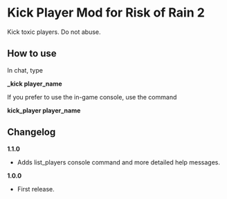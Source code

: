 # Kick Player Mod for Risk of Rain 2

Kick toxic players. Do not abuse.

## How to use
In chat, type

**_kick player_name**
  
If you prefer to use the in-game console, use the command

**kick_player player_name**

## Changelog

**1.1.0**

* Adds list_players console command and more detailed help messages.

**1.0.0**

* First release.
